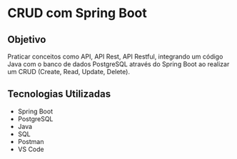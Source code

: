 # CRUD com Spring Boot
## Objetivo
Praticar conceitos como API, API Rest, API Restful, integrando um código Java com o banco de dados PostgreSQL através do Spring Boot ao realizar um CRUD (Create, Read, Update, Delete).

## Tecnologias Utilizadas
- Spring Boot
- PostgreSQL
- Java
- SQL
- Postman
- VS Code
